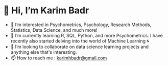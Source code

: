 # 👋 Hi, I’m Karim Badr
- 👀 I’m interested in Psychometrics, Psychology, Research Methods, Statistics, Data Science, and much more!
- 🌱 I’m currently learning R, SQL, Python, and more Psychometrics. I have recently also started delving into the world of Machine Learning :cyclone:
- 💞️ I’m looking to collaborate on data science learning projects and anything else that's interesting.
- 📫 How to reach me : karimhbadr@gmail.com


